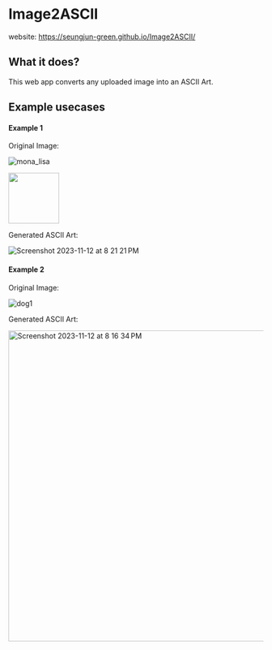 # Image2ASCII

website: https://seungjun-green.github.io/Image2ASCII/

## What it does?
This web app converts any uploaded image into an ASCII Art. 

## Example usecases

#### Example 1

Original Image:

![mona_lisa](https://github.com/seungjun-green/Image2ASCII/assets/60959924/478f66bf-f82c-4c6a-9487-02bc3ab878d5)

<img src="https://github.com/seungjun-green/Image2ASCII/assets/60959924/478f66bf-f82c-4c6a-9487-02bc3ab878d5" width="100">

Generated ASCII Art:

![Screenshot 2023-11-12 at 8 21 21 PM](https://github.com/seungjun-green/Image2ASCII/assets/60959924/ef8acfa7-155d-4507-810b-daeb1e2bf2b7)




#### Example 2

Original Image: 


![dog1](https://github.com/seungjun-green/Image2ASCII/assets/60959924/368e02f9-0181-4a71-a060-6e507d4376fd)


Generated ASCII Art:

<img width="613" alt="Screenshot 2023-11-12 at 8 16 34 PM" src="https://github.com/seungjun-green/Image2ASCII/assets/60959924/4b5ccc57-792a-4a73-bcb2-dfb32e6b8ed9">

